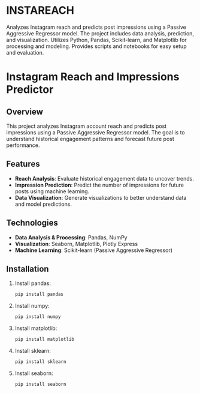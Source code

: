 # INSTAREACH
Analyzes Instagram reach and predicts post impressions using a Passive Aggressive Regressor model. The project includes data analysis, prediction, and visualization. Utilizes Python, Pandas, Scikit-learn, and Matplotlib for processing and modeling. Provides scripts and notebooks for easy setup and evaluation. 

# Instagram Reach and Impressions Predictor

## Overview

This project analyzes Instagram account reach and predicts post impressions using a Passive Aggressive Regressor model. The goal is to understand historical engagement patterns and forecast future post performance.

## Features

- **Reach Analysis**: Evaluate historical engagement data to uncover trends.
- **Impression Prediction**: Predict the number of impressions for future posts using machine learning.
- **Data Visualization**: Generate visualizations to better understand data and model predictions.

## Technologies

- **Data Analysis & Processing**: Pandas, NumPy
- **Visualization**: Seaborn, Matplotlib, Plotly Express
- **Machine Learning**: Scikit-learn (Passive Aggressive Regressor)

## Installation

1. Install pandas:
   ```bash
   pip install pandas
2. Install numpy:
   ```bash
   pip install numpy
3. Install matplotlib:
   ```bash
   pip install matplotlib
4. Install sklearn:
   ```bash
   pip install sklearn
5. Install seaborn:
   ```bash
   pip install seaborn



  
